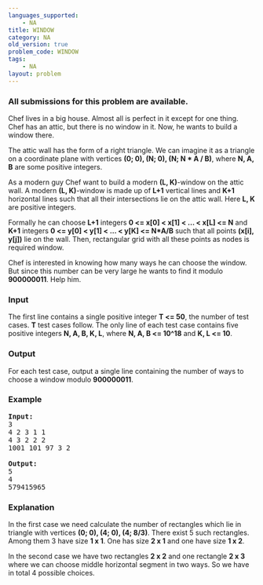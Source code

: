 ```yaml
---
languages_supported:
    - NA
title: WINDOW
category: NA
old_version: true
problem_code: WINDOW
tags:
    - NA
layout: problem
---
```

###  All submissions for this problem are available. 

Chef lives in a big house. Almost all is perfect in it except for one thing. Chef has an attic, but there is no window in it. Now, he wants to build a window there. 

The attic wall has the form of a right triangle. We can imagine it as a triangle on a coordinate plane with vertices **(0; 0), (N; 0), (N; N \* A / B)**, where **N, A, B** are some positive integers. 

As a modern guy Chef want to build a modern **(L, K)**-window on the attic wall. A modern **(L, K)**-window is made up of **L+1** vertical lines and **K+1** horizontal lines such that all their intersections lie on the attic wall. Here **L, K** are positive integers. 

Formally he can choose **L+1** integers **0 <= x\[0\] < x\[1\] < ... < x\[L\] <= N** and **K+1** integers **0 <= y\[0\] < y\[1\] < ... < y\[K\] <= N\*A/B** such that all points **(x\[i\], y\[j\])** lie on the wall. Then, rectangular grid with all these points as nodes is required window. 

Chef is interested in knowing how many ways he can choose the window. But since this number can be very large he wants to find it modulo **900000011**. Help him.

### Input

 The first line contains a single positive integer **T <= 50**, the number of test cases. **T** test cases follow. The only line of each test case contains five positive integers **N, A, B, K, L**, where **N, A, B <= 10^18** and **K, L <= 10**.

### Output

 For each test case, output a single line containing the number of ways to choose a window modulo **900000011**.

### Example

<pre>
<b>Input:</b>
3
4 2 3 1 1
4 3 2 2 2
1001 101 97 3 2

<b>Output:</b>
5
4
579415965
</pre>
### Explanation

In the first case we need calculate the number of rectangles which lie in triangle with vertices **(0; 0), (4; 0), (4; 8/3)**. There exist 5 such rectangles. Among them 3 have size **1 x 1**. One has size **2 x 1** and one have size **1 x 2**. 

In the second case we have two rectangles **2 x 2** and one rectangle **2 x 3** where we can choose middle horizontal segment in two ways. So we have in total 4 possible choices.
